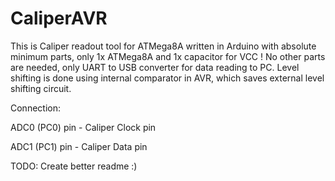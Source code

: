 # CaliperAVR
This is Caliper readout tool for ATMega8A written in Arduino with absolute minimum parts, only 1x ATMega8A and 1x capacitor for VCC ! No other parts are needed, only UART to USB converter for data reading to PC.
Level shifting is done using internal comparator in AVR, which saves external level shifting circuit.

Connection:     

ADC0 (PC0) pin - Caliper Clock pin

ADC1 (PC1) pin - Caliper Data pin


  
  

TODO: Create better readme :)
